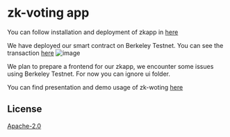 # zk-voting app

You can follow installation and deployment of zkapp in [here](https://github.com/bilgin-kocak/zk-voting/blob/main/contracts/README.md#mina-zkapp-04-zkapp-browser-ui)

We have deployed our smart contract on Berkeley Testnet. You can see the transaction [here](https://minascan.io/berkeley/tx/5JuiGEt5rouQvSq5MbstnerQFTbfNVxg8yYYJjydZdjVxkpYXJAZ?type=zk-tx)
![image](https://user-images.githubusercontent.com/30844607/282258834-917d6eca-2f5f-4276-8302-7dbc5bcd2600.png)

We plan to prepare a frontend for our zkapp, we encounter some issues using Berkeley Testnet. For now you can ignore ui folder.

You can find presentation and demo usage of zk-woting [here](https://www.canva.com/design/DAFz25aDDxM/ZBTmh2Tg1Hb3F4BLIucvBw/edit?utm_content=DAFz25aDDxM&utm_campaign=designshare&utm_medium=link2&utm_source=sharebutton)

## License

[Apache-2.0](LICENSE)

